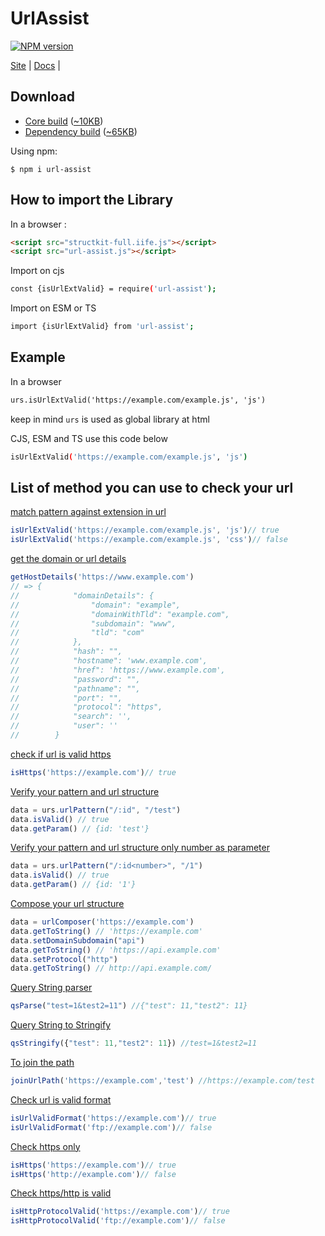 # UrlAssist
[![NPM version][npm-image]][npm-url] 

[Site](https://urlassist.codehyouka.xyz/) |
[Docs](https://urlassist.codehyouka.xyz/api) |

## Download

 * [Core build](https://raw.githubusercontent.com/compts/url-assist/main/dist/web/url-assist.js) ([~10KB](https://raw.githubusercontent.com/compts/url-assist/main/dist/web/url-assist.js))
 * [Dependency build](https://raw.githubusercontent.com/compts/structkit/main/dist/web/structkit-full.iife.js)  ([~65KB](https://raw.githubusercontent.com/compts/structkit/main/dist/web/structkit-full.iife.js))

Using npm:
```shell
$ npm i url-assist
```

## How to import the Library

In a browser :
```html
<script src="structkit-full.iife.js"></script>
<script src="url-assist.js"></script>
```

Import on cjs
```bash
const {isUrlExtValid} = require('url-assist');

```

Import on ESM or TS
```bash
import {isUrlExtValid} from 'url-assist';

```

## Example

In a browser
```html
urs.isUrlExtValid('https://example.com/example.js', 'js')
```
keep in mind `urs` is used as global library at html


CJS, ESM and TS use this code below
```bash
isUrlExtValid('https://example.com/example.js', 'js')

```

[npm-url]: https://www.npmjs.com/package/url-assist
[npm-image]: https://img.shields.io/badge/url_assist-1.2.1-brightgreen

## List of method you can use to check your url

[match pattern against extension in url](#match-pattern-extension-url)
``` javascript
isUrlExtValid('https://example.com/example.js', 'js')// true
isUrlExtValid('https://example.com/example.js', 'css')// false
```
[get the domain or url details](#get-domain-details)
``` javascript
getHostDetails('https://www.example.com')
// => {
//            "domainDetails": {
//                "domain": "example",
//                "domainWithTld": "example.com",
//                "subdomain": "www",
//                "tld": "com"
//            },
//            "hash": "",
//            "hostname": 'www.example.com',
//            "href": 'https://www.example.com',
//            "password": "",
//            "pathname": "",
//            "port": "",
//            "protocol": "https",
//            "search": '',
//            "user": ''
//        }
```

[check if url is valid https](#check-valid-https)
``` javascript
isHttps('https://example.com')// true
```

[Verify your pattern and url structure](#check-valid-https)
``` javascript
data = urs.urlPattern("/:id", "/test")
data.isValid() // true
data.getParam() // {id: 'test'}

```

[Verify your pattern and url structure only number as parameter](#check-valid-https)
``` javascript
data = urs.urlPattern("/:id<number>", "/1")
data.isValid() // true
data.getParam() // {id: '1'}

```

[Compose your url structure](#check-valid-https)
``` javascript
data = urlComposer('https://example.com')
data.getToString() // 'https://example.com'
data.setDomainSubdomain("api")
data.getToString() // 'https://api.example.com'
data.setProtocol("http")
data.getToString() // http://api.example.com/

```

[Query String parser](#query-string-parser)
``` javascript
qsParse("test=1&test2=11") //{"test": 11,"test2": 11}

```

[Query String to Stringify](#query-string-stringify)
``` javascript
qsStringify({"test": 11,"test2": 11}) //test=1&test2=11

```

[To join the path](#to-join-path)
``` javascript
joinUrlPath('https://example.com','test') //https://example.com/test

```

[Check url is valid format](#check-valid-format-url)
``` javascript
isUrlValidFormat('https://example.com')// true
isUrlValidFormat('ftp://example.com')// false
```

[Check https only](#check-https-url)
``` javascript
isHttps('https://example.com')// true
isHttps('http://example.com')// false
```

[Check https/http is valid](#check-https-http-valid)
``` javascript
isHttpProtocolValid('https://example.com')// true
isHttpProtocolValid('ftp://example.com')// false
```
